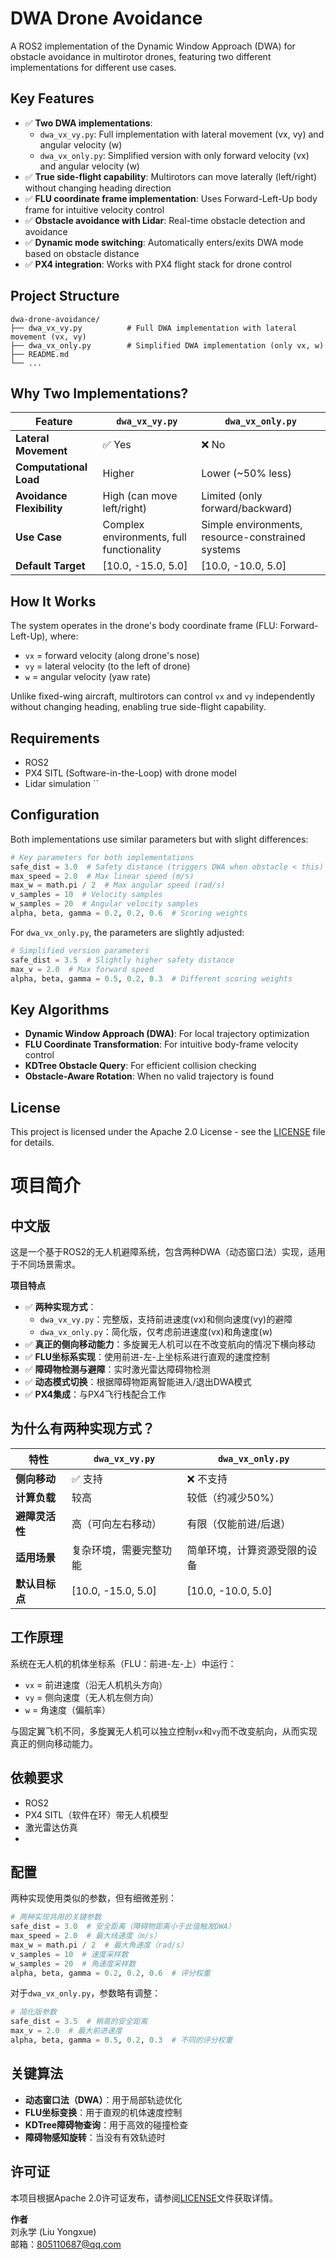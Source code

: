 # DWA Drone Avoidance

A ROS2 implementation of the Dynamic Window Approach (DWA) for obstacle avoidance in multirotor drones, featuring two different implementations for different use cases.

## Key Features

- ✅ **Two DWA implementations**: 
  - `dwa_vx_vy.py`: Full implementation with lateral movement (vx, vy) and angular velocity (w)
  - `dwa_vx_only.py`: Simplified version with only forward velocity (vx) and angular velocity (w)
- ✅ **True side-flight capability**: Multirotors can move laterally (left/right) without changing heading direction
- ✅ **FLU coordinate frame implementation**: Uses Forward-Left-Up body frame for intuitive velocity control
- ✅ **Obstacle avoidance with Lidar**: Real-time obstacle detection and avoidance
- ✅ **Dynamic mode switching**: Automatically enters/exits DWA mode based on obstacle distance
- ✅ **PX4 integration**: Works with PX4 flight stack for drone control

## Project Structure

```
dwa-drone-avoidance/
├── dwa_vx_vy.py          # Full DWA implementation with lateral movement (vx, vy)
├── dwa_vx_only.py        # Simplified DWA implementation (only vx, w)
├── README.md
└── ...
```

## Why Two Implementations?

| Feature | `dwa_vx_vy.py` | `dwa_vx_only.py` |
|---------|----------------|------------------|
| **Lateral Movement** | ✅ Yes | ❌ No |
| **Computational Load** | Higher | Lower (~50% less) |
| **Avoidance Flexibility** | High (can move left/right) | Limited (only forward/backward) |
| **Use Case** | Complex environments, full functionality | Simple environments, resource-constrained systems |
| **Default Target** | [10.0, -15.0, 5.0] | [10.0, -10.0, 5.0] |

## How It Works

The system operates in the drone's body coordinate frame (FLU: Forward-Left-Up), where:
- `vx` = forward velocity (along drone's nose)
- `vy` = lateral velocity (to the left of drone)
- `w` = angular velocity (yaw rate)

Unlike fixed-wing aircraft, multirotors can control `vx` and `vy` independently without changing heading, enabling true side-flight capability.

## Requirements

- ROS2 
- PX4 SITL (Software-in-the-Loop) with drone model
- Lidar simulation 
``



## Configuration

Both implementations use similar parameters but with slight differences:

```python
# Key parameters for both implementations
safe_dist = 3.0  # Safety distance (triggers DWA when obstacle < this)
max_speed = 2.0  # Max linear speed (m/s)
max_w = math.pi / 2  # Max angular speed (rad/s)
v_samples = 10  # Velocity samples
w_samples = 20  # Angular velocity samples
alpha, beta, gamma = 0.2, 0.2, 0.6  # Scoring weights
```

For `dwa_vx_only.py`, the parameters are slightly adjusted:
```python
# Simplified version parameters
safe_dist = 3.5  # Slightly higher safety distance
max_v = 2.0  # Max forward speed
alpha, beta, gamma = 0.5, 0.2, 0.3  # Different scoring weights
```

## Key Algorithms

- **Dynamic Window Approach (DWA)**: For local trajectory optimization
- **FLU Coordinate Transformation**: For intuitive body-frame velocity control
- **KDTree Obstacle Query**: For efficient collision checking
- **Obstacle-Aware Rotation**: When no valid trajectory is found

## License

This project is licensed under the Apache 2.0 License - see the [LICENSE](LICENSE) file for details.



# 项目简介

## 中文版

这是一个基于ROS2的无人机避障系统，包含两种DWA（动态窗口法）实现，适用于不同场景需求。

**项目特点**
- ✅ **两种实现方式**：
  - `dwa_vx_vy.py`：完整版，支持前进速度(vx)和侧向速度(vy)的避障
  - `dwa_vx_only.py`：简化版，仅考虑前进速度(vx)和角速度(w)
- ✅ **真正的侧向移动能力**：多旋翼无人机可以在不改变航向的情况下横向移动
- ✅ **FLU坐标系实现**：使用前进-左-上坐标系进行直观的速度控制
- ✅ **障碍物检测与避障**：实时激光雷达障碍物检测
- ✅ **动态模式切换**：根据障碍物距离智能进入/退出DWA模式
- ✅ **PX4集成**：与PX4飞行栈配合工作



## 为什么有两种实现方式？

| 特性 | `dwa_vx_vy.py` | `dwa_vx_only.py` |
|------|----------------|------------------|
| **侧向移动** | ✅ 支持 | ❌ 不支持 |
| **计算负载** | 较高 | 较低（约减少50%） |
| **避障灵活性** | 高（可向左右移动） | 有限（仅能前进/后退） |
| **适用场景** | 复杂环境，需要完整功能 | 简单环境，计算资源受限的设备 |
| **默认目标点** | [10.0, -15.0, 5.0] | [10.0, -10.0, 5.0] |

## 工作原理

系统在无人机的机体坐标系（FLU：前进-左-上）中运行：
- `vx` = 前进速度（沿无人机机头方向）
- `vy` = 侧向速度（无人机左侧方向）
- `w` = 角速度（偏航率）

与固定翼飞机不同，多旋翼无人机可以独立控制`vx`和`vy`而不改变航向，从而实现真正的侧向移动能力。

## 依赖要求

- ROS2
- PX4 SITL（软件在环）带无人机模型
- 激光雷达仿真
- 



## 配置

两种实现使用类似的参数，但有细微差别：

```python
# 两种实现共用的关键参数
safe_dist = 3.0  # 安全距离（障碍物距离小于此值触发DWA）
max_speed = 2.0  # 最大线速度（m/s）
max_w = math.pi / 2  # 最大角速度（rad/s）
v_samples = 10  # 速度采样数
w_samples = 20  # 角速度采样数
alpha, beta, gamma = 0.2, 0.2, 0.6  # 评分权重
```

对于`dwa_vx_only.py`，参数略有调整：
```python
# 简化版参数
safe_dist = 3.5  # 稍高的安全距离
max_v = 2.0  # 最大前进速度
alpha, beta, gamma = 0.5, 0.2, 0.3  # 不同的评分权重
```

## 关键算法

- **动态窗口法（DWA）**：用于局部轨迹优化
- **FLU坐标变换**：用于直观的机体速度控制
- **KDTree障碍物查询**：用于高效的碰撞检查
- **障碍物感知旋转**：当没有有效轨迹时

## 许可证

本项目根据Apache 2.0许可证发布，请参阅[LICENSE](LICENSE)文件获取详情。


**作者**  
刘永学 (Liu Yongxue)  
邮箱：805110687@qq.com
